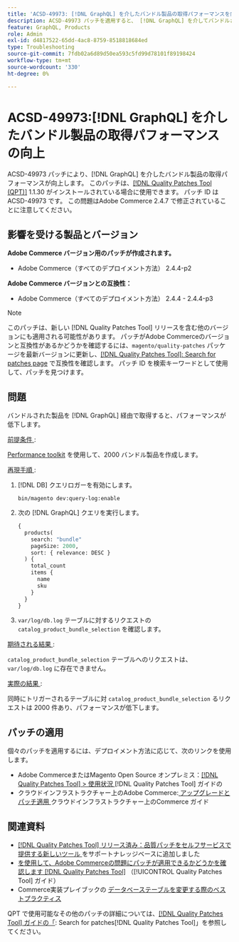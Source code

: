 ```yaml
---
title: 'ACSD-49973: [!DNL GraphQL] を介したバンドル製品の取得パフォーマンスを向上'
description: ACSD-49973 パッチを適用すると、 [!DNL GraphQL] を介してバンドルされた製品を取得する際にパフォーマンスが低下するAdobe Commerceの問題を修正できます。
feature: GraphQL, Products
role: Admin
exl-id: d4817522-65dd-4ac8-8759-8518818684ed
type: Troubleshooting
source-git-commit: 7fdb02a6d89d50ea593c5fd99d78101f89198424
workflow-type: tm+mt
source-wordcount: '330'
ht-degree: 0%

---
```


# ACSD-49973:[!DNL GraphQL] を介したバンドル製品の取得パフォーマンスの向上

ACSD-49973 パッチにより、[!DNL GraphQL] を介したバンドル製品の取得パフォーマンスが向上します。 このパッチは、[[!DNL Quality Patches Tool (QPT)]](https://experienceleague.adobe.com/en/docs/commerce-operations/tools/quality-patches-tool/quality-patches-tool-to-self-serve-quality-patches) 1.1.30 がインストールされている場合に使用できます。 パッチ ID は ACSD-49973 です。 この問題はAdobe Commerce 2.4.7 で修正されていることに注意してください。

## 影響を受ける製品とバージョン

**Adobe Commerce バージョン用のパッチが作成されます。**

* Adobe Commerce（すべてのデプロイメント方法） 2.4.4-p2

**Adobe Commerce バージョンとの互換性：**

* Adobe Commerce（すべてのデプロイメント方法） 2.4.4 - 2.4.4-p3

>[!NOTE]
>
>このパッチは、新しい [!DNL Quality Patches Tool] リリースを含む他のバージョンにも適用される可能性があります。 パッチがAdobe Commerceのバージョンと互換性があるかどうかを確認するには、`magento/quality-patches` パッケージを最新バージョンに更新し、[[!DNL Quality Patches Tool]: Search for patches page](https://experienceleague.adobe.com/tools/commerce-quality-patches/index.html) で互換性を確認します。 パッチ ID を検索キーワードとして使用して、パッチを見つけます。

## 問題

バンドルされた製品を [!DNL GraphQL] 経由で取得すると、パフォーマンスが低下します。

<u> 前提条件 </u>:

[Performance toolkit](https://experienceleague.adobe.com/docs/commerce-operations/configuration-guide/cli/generate-data.html) を使用して、2000 バンドル製品を作成します。

<u> 再現手順 </u>:

1. [!DNL DB] クエリロガーを有効にします。

   ```
   bin/magento dev:query-log:enable
   ```

1. 次の [!DNL GraphQL] クエリを実行します。

   ```GraphQL
   {
     products(
       search: "bundle"
       pageSize: 2000,
       sort: { relevance: DESC }
     ) {
       total_count
       items {
         name
         sku
       }
     }
   }
   ```

1. `var/log/db.log` テーブルに対するリクエストの `catalog_product_bundle_selection` を確認します。

<u> 期待される結果 </u>:

`catalog_product_bundle_selection` テーブルへのリクエストは、`var/log/db.log` に存在できません。

<u> 実際の結果 </u>:

同時にトリガーされるテーブルに対 `catalog_product_bundle_selection` るリクエストは 2000 件あり、パフォーマンスが低下します。

## パッチの適用

個々のパッチを適用するには、デプロイメント方法に応じて、次のリンクを使用します。

* Adobe CommerceまたはMagento Open Source オンプレミス：[[!DNL Quality Patches Tool] > 使用状況 ](/help/tools/quality-patches-tool/usage.md)[!DNL Quality Patches Tool] ガイドの
* クラウドインフラストラクチャー上のAdobe Commerce:[ アップグレードとパッチ適用 ](https://experienceleague.adobe.com/docs/commerce-cloud-service/user-guide/develop/upgrade/apply-patches.html) クラウドインフラストラクチャー上のCommerce ガイド

## 関連資料

* [[!DNL Quality Patches Tool]  リリース済み：品質パッチをセルフサービスで提供する新しいツール ](https://experienceleague.adobe.com/en/docs/commerce-operations/tools/quality-patches-tool/quality-patches-tool-to-self-serve-quality-patches) をサポートナレッジベースに追加しました
* [ を使用して、Adobe Commerceの問題にパッチが適用できるかどうかを確認します  [!DNL Quality Patches Tool]](/help/tools/quality-patches-tool/patches-available-in-qpt/check-patch-for-magento-issue-with-magento-quality-patches.md) （[!UICONTROL Quality Patches Tool] ガイド）
* Commerce実装プレイブックの [ データベーステーブルを変更する際のベストプラクティス ](https://experienceleague.adobe.com/en/docs/commerce-operations/implementation-playbook/best-practices/development/modifying-core-and-third-party-tables#why-adobe-recommends-avoiding-modifications)

QPT で使用可能なその他のパッチの詳細については、[[!DNL Quality Patches Tool] ガイドの「](https://experienceleague.adobe.com/tools/commerce-quality-patches/index.html): Search for patches[!DNL Quality Patches Tool]」を参照してください。
